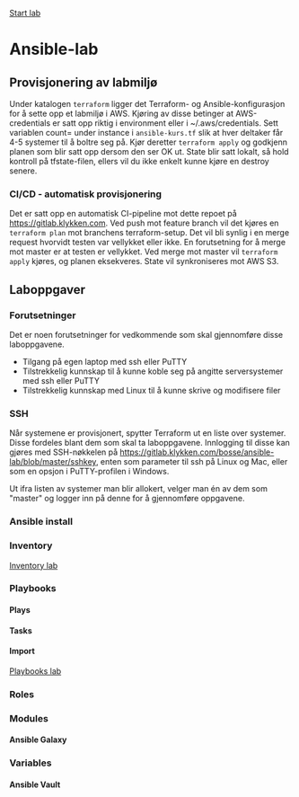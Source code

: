 [Start lab](lab/0-prepare.md)
# Ansible-lab

## Provisjonering av labmiljø
Under katalogen ```terraform``` ligger det Terraform- og Ansible-konfigurasjon for å sette opp et labmiljø i AWS. Kjøring av disse betinger at AWS-credentials er satt opp riktig i environment eller i ~/.aws/credentials.
Sett variablen count= under instance i ```ansible-kurs.tf``` slik at hver deltaker får 4-5 systemer til å boltre seg på. Kjør deretter ```terraform apply``` og godkjenn planen som blir satt opp dersom den ser OK ut.
State blir satt lokalt, så hold kontroll på tfstate-filen, ellers vil du ikke enkelt kunne kjøre en destroy senere.

### CI/CD - automatisk provisjonering
Det er satt opp en automatisk CI-pipeline mot dette repoet på https://gitlab.klykken.com. Ved push mot feature branch vil det kjøres en ```terraform plan``` mot branchens terraform-setup. Det vil bli synlig i en merge request hvorvidt testen var vellykket eller ikke. En forutsetning for å merge mot master er at testen er vellykket. Ved merge mot master vil ```terraform apply``` kjøres, og planen eksekveres. State vil synkroniseres mot AWS S3.

## Laboppgaver
### Forutsetninger
Det er noen forutsetninger for vedkommende som skal gjennomføre disse laboppgavene.

* Tilgang på egen laptop med ssh eller PuTTY
* Tilstrekkelig kunnskap til å kunne koble seg på angitte serversystemer med ssh eller PuTTY
* Tilstrekkelig kunnskap med Linux til å kunne skrive og modifisere filer

### SSH
Når systemene er provisjonert, spytter Terraform ut en liste over systemer. Disse fordeles blant dem som skal ta laboppgavene. Innlogging til disse kan gjøres med SSH-nøkkelen på https://gitlab.klykken.com/bosse/ansible-lab/blob/master/sshkey, enten som parameter til ssh på Linux og Mac, eller som en opsjon i PuTTY-profilen i Windows.

Ut ifra listen av systemer man blir allokert, velger man én av dem som "master" og logger inn på denne for å gjennomføre oppgavene.

### Ansible install
### Inventory
[Inventory lab](lab/1-inventory.md)

### Playbooks
#### Plays
#### Tasks
#### Import
[Playbooks lab](lab/2-playbooks.md)
### Roles
### Modules
#### Ansible Galaxy
### Variables
#### Ansible Vault

